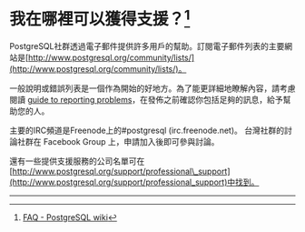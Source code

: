 # 我在哪裡可以獲得支援？[^1]

PostgreSQL社群透過電子郵件提供許多用戶的幫助。訂閱電子郵件列表的主要網站是[http://www.postgresql.org/community/lists/](http://www.postgresql.org/community/lists/)。

一般說明或錯誤列表是一個作為開始的好地方。為了能更詳細地瞭解內容，請考慮閱讀 [guide to reporting problems](https://wiki.postgresql.org/wiki/Guide_to_reporting_problems)，在發佈之前確認你包括足夠的訊息，給予幫助您的人。

主要的IRC頻道是Freenode上的\#postgresql \(irc.freenode.net\)。 台灣社群的討論社群在 Facebook Group 上，申請加入後即可參與討論。

還有一些提供支援服務的公司名單可在 [http://www.postgresql.org/support/professional\_support](http://www.postgresql.org/support/professional_support)中找到。

---

[^1]: [FAQ - PostgreSQL wiki](https://wiki.postgresql.org/wiki/FAQ#Where_can_I_get_support.3F)

